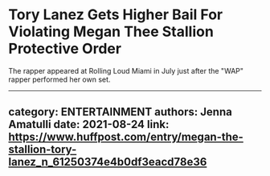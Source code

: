 # Tory Lanez Gets Higher Bail For Violating Megan Thee Stallion Protective Order

The rapper appeared at Rolling Loud Miami in July just after the "WAP" rapper performed her own set.

---
category: ENTERTAINMENT
authors: Jenna Amatulli
date: 2021-08-24
link: https://www.huffpost.com/entry/megan-the-stallion-tory-lanez_n_61250374e4b0df3eacd78e36
---
